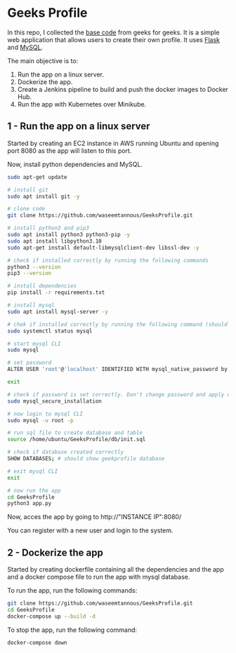 # Geeks Profile

In this repo, I collected the [base code](https://www.geeksforgeeks.org/profile-application-using-python-flask-and-mysql/) from geeks for geeks. It is a simple web application that allows users to create their own profile. It uses [Flask](https://flask.palletsprojects.com/) and [MySQL](https://www.mysql.com/).

The main objective is to:

1. Run the app on a linux server.
2. Dockerize the app.
3. Create a Jenkins pipeline to build and push the docker images to Docker Hub.
4. Run the app with Kubernetes over Minikube.

## 1 - Run the app on a linux server

Started by creating an EC2 instance in AWS running Ubuntu and opening port 8080 as the app will listen to this port.

Now, install python dependencies and MySQL.

```bash
sudo apt-get update

# install git
sudo apt install git -y

# clone code
git clone https://github.com/waseemtannous/GeeksProfile.git

# install python3 and pip3
sudo apt install python3 python3-pip -y
sudo apt install libpython3.10
sudo apt-get install default-libmysqlclient-dev libssl-dev -y

# check if installed correctly by running the following commands
python3 --version
pip3 --version

# install dependencies
pip install -r requirements.txt
```

```bash
# install mysql
sudo apt install mysql-server -y

# chek if installed correctly by running the following command (should show Active: active (runing))
sudo systemctl status mysql

# start mysql CLI
sudo mysql

# set password
ALTER USER 'root'@'localhost' IDENTIFIED WITH mysql_native_password by 'password';

exit

# check if password is set correctly. Don't change password and apply using y to all questions.
sudo mysql_secure_installation

# now login to mysql CLI
sudo mysql -u root -p

# run sql file to create database and table
source /home/ubuntu/GeeksProfile/db/init.sql

# check if database created correctly
SHOW DATABASES; # should show geekprofile database

# exit mysql CLI
exit

# now run the app
cd GeeksProfile
python3 app.py
```

Now, acces the app by going to http://"INSTANCE IP":8080/

You can register with a new user and login to the system.

## 2 - Dockerize the app

Started by creating dockerfile containing all the dependencies and the app and a docker compose file to run the app with mysql database.

To run the app, run the following commands:

```bash
git clone https://github.com/waseemtannous/GeeksProfile.git
cd GeeksProfile
docker-compose up --build -d
```

To stop the app, run the following command:

```bash
docker-compose down
```
